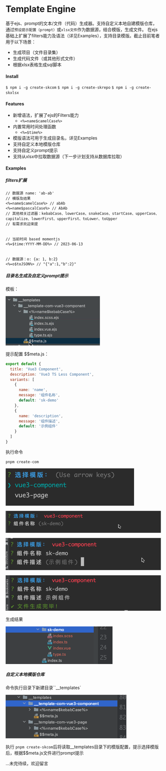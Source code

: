 # Template Engine
基于ejs、prompt的文本/文件（代码）生成器。支持自定义本地自建模版仓库，通过`预设提示配置（prompt）`或`xlsx文件`作为数据源，结合模版，生成文件。
在ejs基础上扩展了filters能力及语法（详见Examples），支持目录模版。截止目前笔者用于以下场景：
- 生成项目（文件目录集）
- 生成代码文件（或其他形式文件）
- 根据xlsx表格生成sql脚本

#### Install

```$ npm i -g create-skcom```
```$ npm i -g create-skrepo```
```$ npm i -g create-skxlsx```

#### Features

- 新增语法，扩展了ejs的Filters能力
  - ```<%=name$camelCase%>```
- 内置常用时间处理函数
  - ```<%=$time%>```
- 模版语法可用于生成目录名，详见Examples
- 支持自定义本地模版仓库
- 支持自定义prompt提示
- 支持从xlsx中拉取数据源（下一步计划支持从数据库拉取）

#### Examples

##### filters扩展
```ejs
// 数据源 name: 'ab-ab'
// 模版及结果
<%=name$camelCase%> // abAb
<%=name$pascalCase%> // AbAb
// 其他相关过滤器：kebabCase、lowerCase、snakeCase、startCase、upperCase、capitalize、lowerFirst、upperFirst、toLower、toUpper
// 有需求欢迎来提


// 当前时间 based momentjs
<%=$time:YYYY-MM-DD%> // 2023-06-13


// 数据源：o: {a: 1, b:2}
<%=o$toJSON%> // "{"a":1,"b":2}"
```

##### 目录名生成及自定义prompt提示

模板：

![img_1.png](img_1.png)

提示配置 $$meta.js：

```js
export default {
  title: 'Vue3 Component',
  description: 'Vue3 TS Less Component',
  variants: [
    {
      name: 'name',
      message: '组件名称',
      default: 'sk-demo'
    },
    {
      name: 'description',
      message: '组件描述',
      default: '示例组件'
    }
  ]
}
```
执行命令
```shell
pnpm create-com
```
![img_2.png](img_2.png)

![img_3.png](img_3.png)

![img_4.png](img_4.png)

![img_5.png](img_5.png)

生成结果

![img_6.png](img_6.png)



##### 自定义本地模版仓库

命令执行目录下新建目录``__templates`

![img_7.png](img_7.png)

执行 ```pnpm create-skcom```后将读取__templates目录下的模版配置，提示选择模版后，根据$$meta.js文件进行prompt提示


...未完待续，欢迎留言







